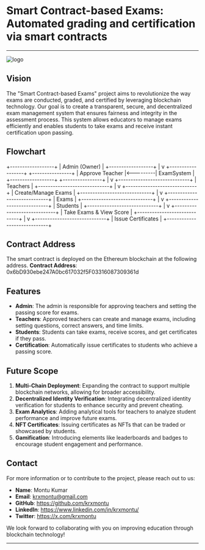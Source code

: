 # Smart Contract-based Exams: Automated grading and certification via smart contracts

---
![logo](https://github.com/user-attachments/assets/d8090f6d-90be-42cc-af95-df8b6c62afc2)


## Vision

The "Smart Contract-based Exams" project aims to revolutionize the way exams are conducted, graded, and certified by leveraging blockchain technology. Our goal is to create a transparent, secure, and decentralized exam management system that ensures fairness and integrity in the assessment process. This system allows educators to manage exams efficiently and enables students to take exams and receive instant certification upon passing.


## Flowchart

+------------------+
|   Admin (Owner)  |
+------------------+
         |
         v
+------------------+          +----------------+
|  Approve Teacher |<---------|   ExamSystem    |
+------------------+          +----------------+
         |
         v
+-----------------------------+
|        Teachers             |
+-----------------------------+
         |
         v
+-----------------------------+
|    Create/Manage Exams      |
+-----------------------------+
         |
         v
+-----------------------------+
|          Exams              |
+-----------------------------+
         |
         v
+-----------------------------+
|       Students              |
+-----------------------------+
         |
         v
+-----------------------------+
|     Take Exams & View Score |
+-----------------------------+
         |
         v
+-----------------------------+
|      Issue Certificates     |
+-----------------------------+


## Contract Address

The smart contract is deployed on the Ethereum blockchain at the following address.
**Contract Address**: 0x6bD930ebe247A0bc617032f5F03316087309361d


## Features

- **Admin**: The admin is responsible for approving teachers and setting the passing score for exams.
- **Teachers**: Approved teachers can create and manage exams, including setting questions, correct answers, and time limits.
- **Students**: Students can take exams, receive scores, and get certificates if they pass.
- **Certification**: Automatically issue certificates to students who achieve a passing score.


## Future Scope

1. **Multi-Chain Deployment**: Expanding the contract to support multiple blockchain networks, allowing for broader accessibility.
2. **Decentralized Identity Verification**: Integrating decentralized identity verification for students to enhance security and prevent cheating.
3. **Exam Analytics**: Adding analytical tools for teachers to analyze student performance and improve future exams.
4. **NFT Certificates**: Issuing certificates as NFTs that can be traded or showcased by students.
5. **Gamification**: Introducing elements like leaderboards and badges to encourage student engagement and performance.


## Contact

For more information or to contribute to the project, please reach out to us:

- **Name**: Montu Kumar
- **Email**: krxmontu@gmail.com
- **GitHub**: https://github.com/krxmontu
- **LinkedIn**: https://www.linkedin.com/in/krxmontu/
- **Twitter**: https://x.com/krxmontu

We look forward to collaborating with you on improving education through blockchain technology!

---
